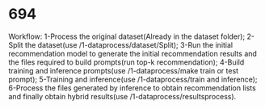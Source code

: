 # 694

Workflow:
1-Process the original dataset(Already in the dataset folder);
2-Split the dataset(use /1-dataprocess/dataset/Split);
3-Run the initial recommendation model to generate the initial recommendation results and the files required to build prompts(run top-k recommendation);
4-Build training and inference prompts(use /1-dataprocess/make train or test prompt);
5-Training and inference(use /1-dataprocess/train and inference);
6-Process the files generated by inference to obtain recommendation lists and finally obtain hybrid results(use /1-dataprocess/resultsprocess).
